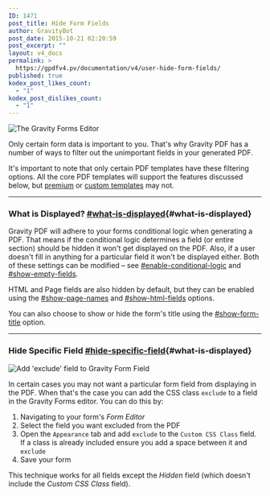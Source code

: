 ```yaml
---
ID: 1471
post_title: Hide Form Fields
author: GravityBot
post_date: 2015-10-21 02:20:59
post_excerpt: ""
layout: v4_docs
permalink: >
  https://gpdfv4.pv/documentation/v4/user-hide-form-fields/
published: true
kodex_post_likes_count:
  - "1"
kodex_post_dislikes_count:
  - "1"
---
```

![The Gravity Forms Editor](https://gpdfv4.pv/app/uploads/2015/10/form-editor.png) 

Only certain form data is important to you. That's why Gravity PDF has a number of ways to filter out the unimportant fields in your generated PDF. 

It's important to note that only certain PDF templates have these filtering options. All the core PDF templates will support the features discussed below, but [premium](#) or [custom templates](https://gpdfv4.pv/v4-docs/developer-start-customising/) may not.

---

### What is Displayed? [#what-is-displayed](#what-is-displayed){#what-is-displayed}

Gravity PDF will adhere to your forms conditional logic when generating a PDF. That means if the conditional logic determines a field (or entire section) should be hidden it won't get displayed on the PDF. Also, if a user doesn't fill in anything for a particular field it won't be displayed either. Both of these settings can be modified – see [#enable-conditional-logic](https://gpdfv4.pv/v4-docs/user-setup-pdf/#enable-conditional-logic) and [#show-empty-fields](https://gpdfv4.pv/v4-docs/setup-pdf/#show-empty-fields). 

HTML and Page fields are also hidden by default, but they can be enabled using the [#show-page-names](https://gpdfv4.pv/v4-docs/setup-pdf/#show-page-names) and [#show-html-fields](https://gpdfv4.pv/v4-docs/setup-pdf/#show-html-fields) options. 

You can also choose to show or hide the form's title using the [#show-form-title](https://gpdfv4.pv/v4-docs/setup-pdf/#show-form-title) option.

---

### Hide Specific Field [#hide-specific-field](#hide-specific-field){#what-is-displayed}

![Add 'exclude' field to Gravity Form Field](https://gpdfv4.pv/app/uploads/2015/10/exclude-field.png) 

In certain cases you may not want a particular form field from displaying in the PDF. When that's the case you can add the CSS class `exclude` to a field in the Gravity Forms editor. You can do this by:

1. Navigating to your form's *Form Editor*
1. Select the field you want excluded from the PDF
1. Open the `Appearance` tab and add `exclude` to the `Custom CSS Class` field. If a class is already included ensure you add a space between it and `exclude`
1. Save your form

This technique works for all fields except the *Hidden* field (which doesn't include the *Custom CSS Class* field).